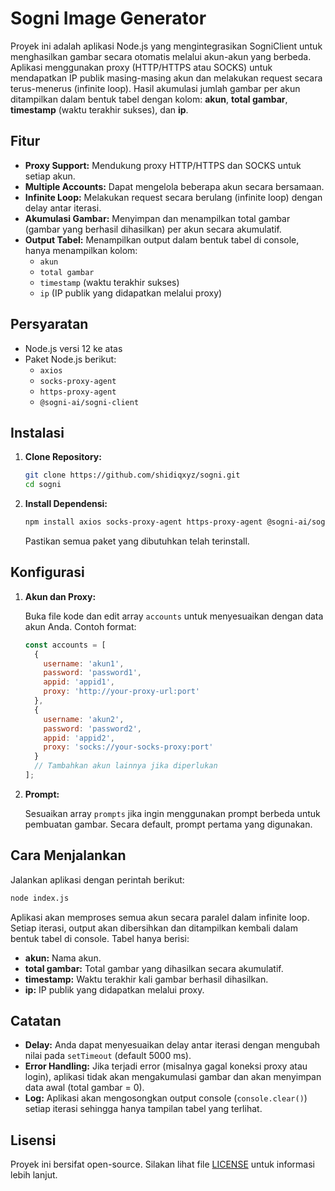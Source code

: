 
# Sogni Image Generator

Proyek ini adalah aplikasi Node.js yang mengintegrasikan SogniClient untuk menghasilkan gambar secara otomatis melalui akun-akun yang berbeda. Aplikasi menggunakan proxy (HTTP/HTTPS atau SOCKS) untuk mendapatkan IP publik masing-masing akun dan melakukan request secara terus-menerus (infinite loop). Hasil akumulasi jumlah gambar per akun ditampilkan dalam bentuk tabel dengan kolom: **akun**, **total gambar**, **timestamp** (waktu terakhir sukses), dan **ip**.

## Fitur

- **Proxy Support:** Mendukung proxy HTTP/HTTPS dan SOCKS untuk setiap akun.
- **Multiple Accounts:** Dapat mengelola beberapa akun secara bersamaan.
- **Infinite Loop:** Melakukan request secara berulang (infinite loop) dengan delay antar iterasi.
- **Akumulasi Gambar:** Menyimpan dan menampilkan total gambar (gambar yang berhasil dihasilkan) per akun secara akumulatif.
- **Output Tabel:** Menampilkan output dalam bentuk tabel di console, hanya menampilkan kolom:
  - `akun`
  - `total gambar`
  - `timestamp` (waktu terakhir sukses)
  - `ip` (IP publik yang didapatkan melalui proxy)

## Persyaratan

- Node.js versi 12 ke atas
- Paket Node.js berikut:
  - `axios`
  - `socks-proxy-agent`
  - `https-proxy-agent`
  - `@sogni-ai/sogni-client`

## Instalasi

1. **Clone Repository:**

   ```bash
   git clone https://github.com/shidiqxyz/sogni.git
   cd sogni
   ```

2. **Install Dependensi:**

   ```bash
   npm install axios socks-proxy-agent https-proxy-agent @sogni-ai/sogni-client dotenv winston
   ```

   Pastikan semua paket yang dibutuhkan telah terinstall.

## Konfigurasi

1. **Akun dan Proxy:**

   Buka file kode dan edit array `accounts` untuk menyesuaikan dengan data akun Anda. Contoh format:

   ```js
   const accounts = [
     {
       username: 'akun1',
       password: 'password1',
       appid: 'appid1',
       proxy: 'http://your-proxy-url:port'
     },
     {
       username: 'akun2',
       password: 'password2',
       appid: 'appid2',
       proxy: 'socks://your-socks-proxy:port'
     }
     // Tambahkan akun lainnya jika diperlukan
   ];
   ```

2. **Prompt:**

   Sesuaikan array `prompts` jika ingin menggunakan prompt berbeda untuk pembuatan gambar. Secara default, prompt pertama yang digunakan.

## Cara Menjalankan

Jalankan aplikasi dengan perintah berikut:

```bash
node index.js
```

Aplikasi akan memproses semua akun secara paralel dalam infinite loop. Setiap iterasi, output akan dibersihkan dan ditampilkan kembali dalam bentuk tabel di console. Tabel hanya berisi:

- **akun:** Nama akun.
- **total gambar:** Total gambar yang dihasilkan secara akumulatif.
- **timestamp:** Waktu terakhir kali gambar berhasil dihasilkan.
- **ip:** IP publik yang didapatkan melalui proxy.

## Catatan

- **Delay:** Anda dapat menyesuaikan delay antar iterasi dengan mengubah nilai pada `setTimeout` (default 5000 ms).
- **Error Handling:** Jika terjadi error (misalnya gagal koneksi proxy atau login), aplikasi tidak akan mengakumulasi gambar dan akan menyimpan data awal (total gambar = 0).
- **Log:** Aplikasi akan mengosongkan output console (`console.clear()`) setiap iterasi sehingga hanya tampilan tabel yang terlihat.

## Lisensi

Proyek ini bersifat open-source. Silakan lihat file [LICENSE](LICENSE) untuk informasi lebih lanjut.

